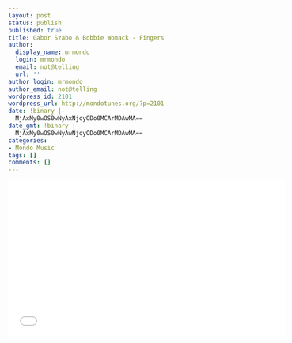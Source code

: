 ```yaml
---
layout: post
status: publish
published: true
title: Gabor Szabo & Bobbie Womack - Fingers
author:
  display_name: mrmondo
  login: mrmondo
  email: not@telling
  url: ''
author_login: mrmondo
author_email: not@telling
wordpress_id: 2101
wordpress_url: http://mondotunes.org/?p=2101
date: !binary |-
  MjAxMy0wOS0wNyAxNjoyODo0MCArMDAwMA==
date_gmt: !binary |-
  MjAxMy0wOS0wNyAwNjoyODo0MCArMDAwMA==
categories:
- Mondo Music
tags: []
comments: []
---
```

<iframe width="560" height="315" src="//www.youtube.com/embed/rQEpiwHjYMs" frameborder="0"> </iframe>
